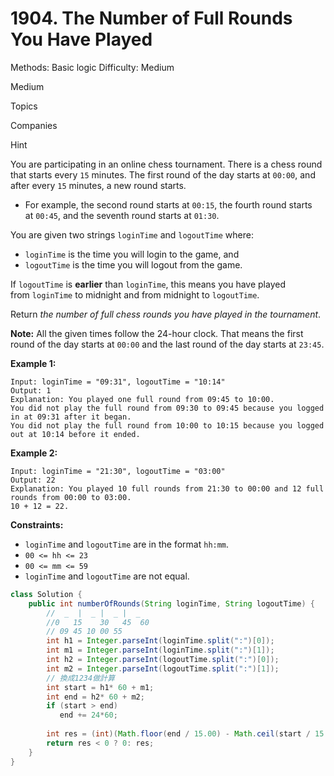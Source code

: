# 1904. The Number of Full Rounds You Have Played

Methods: Basic logic
Difficulty: Medium

Medium

Topics

Companies

Hint

You are participating in an online chess tournament. There is a chess round that starts every `15` minutes. The first round of the day starts at `00:00`, and after every `15` minutes, a new round starts.

- For example, the second round starts at `00:15`, the fourth round starts at `00:45`, and the seventh round starts at `01:30`.

You are given two strings `loginTime` and `logoutTime` where:

- `loginTime` is the time you will login to the game, and
- `logoutTime` is the time you will logout from the game.

If `logoutTime` is **earlier** than `loginTime`, this means you have played from `loginTime` to midnight and from midnight to `logoutTime`.

Return *the number of full chess rounds you have played in the tournament*.

**Note:** All the given times follow the 24-hour clock. That means the first round of the day starts at `00:00` and the last round of the day starts at `23:45`.

**Example 1:**

```
Input: loginTime = "09:31", logoutTime = "10:14"
Output: 1
Explanation: You played one full round from 09:45 to 10:00.
You did not play the full round from 09:30 to 09:45 because you logged in at 09:31 after it began.
You did not play the full round from 10:00 to 10:15 because you logged out at 10:14 before it ended.

```

**Example 2:**

```
Input: loginTime = "21:30", logoutTime = "03:00"
Output: 22
Explanation: You played 10 full rounds from 21:30 to 00:00 and 12 full rounds from 00:00 to 03:00.
10 + 12 = 22.

```

**Constraints:**

- `loginTime` and `logoutTime` are in the format `hh:mm`.
- `00 <= hh <= 23`
- `00 <= mm <= 59`
- `loginTime` and `logoutTime` are not equal.

```java
class Solution {
    public int numberOfRounds(String loginTime, String logoutTime) {
        //  _  |  _ |  _ |  _
        //0   15    30   45  60
        // 09 45 10 00 55
        int h1 = Integer.parseInt(loginTime.split(":")[0]);
        int m1 = Integer.parseInt(loginTime.split(":")[1]);
        int h2 = Integer.parseInt(logoutTime.split(":")[0]);
        int m2 = Integer.parseInt(logoutTime.split(":")[1]);
        // 換成1234做計算
        int start = h1* 60 + m1;
        int end = h2* 60 + m2;
        if (start > end) 
           end += 24*60;
        
        int res = (int)(Math.floor(end / 15.00) - Math.ceil(start / 15.00));
        return res < 0 ? 0: res;
    }
}
```